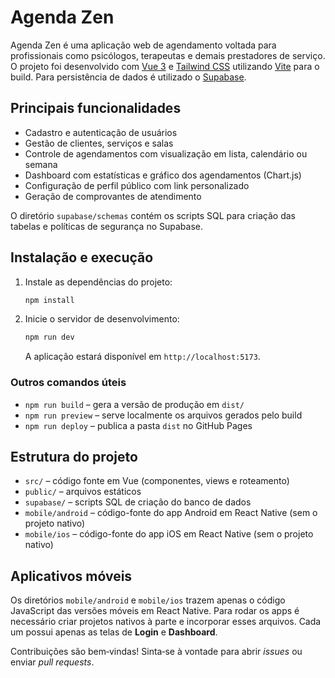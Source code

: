 # Agenda Zen

Agenda Zen é uma aplicação web de agendamento voltada para profissionais como psicólogos, terapeutas e demais prestadores de serviço. O projeto foi desenvolvido com [Vue 3](https://vuejs.org/) e [Tailwind CSS](https://tailwindcss.com/) utilizando [Vite](https://vitejs.dev/) para o build. Para persistência de dados é utilizado o [Supabase](https://supabase.com/).

## Principais funcionalidades

- Cadastro e autenticação de usuários
- Gestão de clientes, serviços e salas
- Controle de agendamentos com visualização em lista, calendário ou semana
- Dashboard com estatísticas e gráfico dos agendamentos (Chart.js)
- Configuração de perfil público com link personalizado
- Geração de comprovantes de atendimento

O diretório `supabase/schemas` contém os scripts SQL para criação das tabelas e políticas de segurança no Supabase.

## Instalação e execução

1. Instale as dependências do projeto:
   ```bash
   npm install
   ```
2. Inicie o servidor de desenvolvimento:
   ```bash
   npm run dev
   ```
   A aplicação estará disponível em `http://localhost:5173`.

### Outros comandos úteis

- `npm run build` – gera a versão de produção em `dist/`
- `npm run preview` – serve localmente os arquivos gerados pelo build
- `npm run deploy` – publica a pasta `dist` no GitHub Pages

## Estrutura do projeto

- `src/` – código fonte em Vue (componentes, views e roteamento)
- `public/` – arquivos estáticos
- `supabase/` – scripts SQL de criação do banco de dados
- `mobile/android` – código-fonte do app Android em React Native (sem o projeto nativo)
- `mobile/ios` – código-fonte do app iOS em React Native (sem o projeto nativo)

## Aplicativos móveis

Os diretórios `mobile/android` e `mobile/ios` trazem apenas o código JavaScript das versões móveis em React Native.
Para rodar os apps é necessário criar projetos nativos à parte e incorporar esses arquivos.
Cada um possui apenas as telas de **Login** e **Dashboard**.

Contribuições são bem‑vindas! Sinta‑se à vontade para abrir _issues_ ou enviar _pull requests_.
